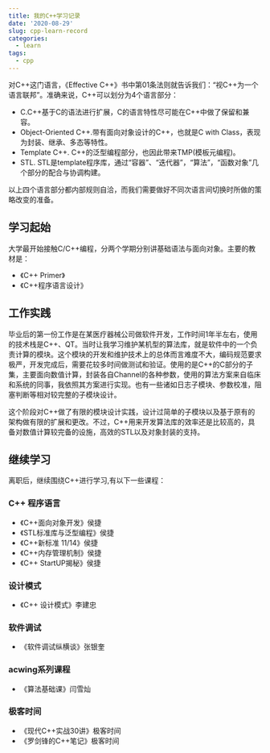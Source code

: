 ```yaml
---
title: 我的C++学习记录
date: '2020-08-29'
slug: cpp-learn-record
categories:
  - learn
tags:
  - cpp
---
```


对C++这门语言，《Effective C++》书中第01条法则就告诉我们：“视C++为一个语言联邦”。准确来说，C++可以划分为4个语言部分：

- C.C++基于C的语法进行扩展，C的语言特性尽可能在C++中做了保留和兼容。
- Object-Oriented C++.带有面向对象设计的C++，也就是C with Class，表现为封装、继承、多态等特性。
- Template C++. C++的泛型编程部分，也因此带来TMP(模板元编程)。
- STL. STL是template程序库，通过“容器”、“迭代器”，“算法”，“函数对象”几个部分的配合与协调构建。

以上四个语言部分都内部规则自洽，而我们需要做好不同次语言间切换时所做的策略改变的准备。

## 学习起始

大学最开始接触C/C++编程，分两个学期分别讲基础语法与面向对象。主要的教材是：
- 《C++ Primer》
- 《C++程序语言设计》

## 工作实践
毕业后的第一份工作是在某医疗器械公司做软件开发，工作时间1年半左右，使用的技术栈是C++、QT。当时让我学习维护某机型的算法库，就是软件中的一个负责计算的模块。这个模块的开发和维护技术上的总体而言难度不大，编码规范要求极严，开发完成后，需要花较多时间做测试和验证。使用的是C++的C部分的子集，主要面向数值计算，封装各自Channel的各种参数，使用的算法方案来自临床和系统的同事，我依照其方案进行实现。也有一些诸如日志子模块、参数校准，阻塞判断等相对较完整的子模块设计。

这个阶段对C++做了有限的模块设计实践，设计过简单的子模块以及基于原有的架构做有限的扩展和更改。不过，C++用来开发算法库的效率还是比较高的，具备对数值计算较完备的设施，高效的STL以及对象封装的支持。

## 继续学习
离职后，继续围绕C++进行学习,有以下一些课程：

### C++ 程序语言

- 《C++面向对象开发》侯捷
- 《STL标准库与泛型编程》侯捷
- 《C++新标准 11/14》侯捷
- 《C++内存管理机制》侯捷
- 《C++ StartUP揭秘》侯捷


### 设计模式
- 《C++ 设计模式》李建忠

### 软件调试
- 《软件调试纵横谈》张银奎

### acwing系列课程
- 《算法基础课》闫雪灿


### 极客时间

- 《现代C++实战30讲》极客时间
- 《罗剑锋的C++笔记》极客时间